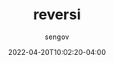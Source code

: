 ---
date: 2022-04-20T10:02:20-04:00
title: "reversi"
seo_title: "reversi"
description: reversi
author: sengov
image: share.jpg
video:
url: reversi
weight: 0
type: "games"
layout: reversi

---